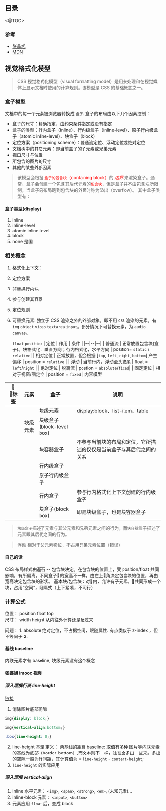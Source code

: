 ## 目录
<@TOC>
### 参考
* [张鑫旭](https://www.zhangxinxu.com/wordpress/page/3/?s=CSS+%E5%B8%83%E5%B1%80)
* [MDN](https://developer.mozilla.org/zh-CN/docs/Web/Guide/CSS/Visual_formatting_model)


## 视觉格式化模型
> CSS 视觉格式化模型（visual formatting model）是用来处理和在视觉媒体上显示文档时使用的计算规则。该模型是 CSS 的基础概念之一。
<style>
red{
    color: red;
}
</style>

### 盒子模型<a id="a"></a>
文档中的每一个元素被浏览器转换成 `盒子`. 盒子的布局由以下几个因素控制：
- 盒子的尺寸：精确指定、由约束条件指定或没有指定
- 盒子的类型：行内盒子（inline）、行内级盒子（inline-level）、原子行内级盒子（atomic inline-level）、块盒子（block）
- 定位方案（positioning scheme）：普通流定位、浮动定位或绝对定位
- 文档树中的其它元素：即当前盒子的子元素或兄弟元素
- 视口尺寸与位置
- 所包含的图片的尺寸
- 其他的某些外部因素
> 该模型会根据 <red>`盒子的包含块`（containing block）</red>的 *<red>边界* 来渲染盒子。通常，盒子会创建一个包含其后代元素的<red>`包含块`</red>，但是盒子并不由包含块所限制，当盒子的布局跑到包含块的外面时称为溢出（overflow）。
其中盒子类型有：
#### 盒子类型(display)
1. inline
2. inline-level
3. atomic inline-level
4. block
5. none
是国


### 相关概念
1. 格式化上下文：
2. 定位方案
3. 非替换行内块
4. 参与创建其容器
5. 定位规则
6. 可替换元素: 独立于 CSS 渲染之外的外部对象。即不用 `CSS` 渲染的元素。有 `img` `object` `video` `textarea` `input`。部分情况下可替换元素，为 `audio` `canvas`。

    `float` `position`
    | 定位 | 作用 | 条件 |
    |--|--|--|
    | 普通流 | 正常放置包含块(盒子)。块格式化，垂直方向；行内格式化，水平方向 | position= `static` / `relative`|
    | 相对定位 | 正常放置，但会根据 [`top`, `left`, `right`, `bottom`] 产生偏移 | position = `relative` |
    | 浮动 | 当前行内，浮动至头或尾 | float = `left`/`right` | 
    | 绝对定位 | 脱离流 | postion = `absolute`/`fixed`|
    | 固定定位 | 相对于视窗/图定位 | position = `fixed` |
内容模型 


| 标签 | 元素 | 盒子 | 说明 |
|--|--|--|--|
|| | 块级元素 | display:block、list-item、table|
| | 块级元素 | 块级盒子(block-level box) | |
| | | 块容器盒子 |不参与当前块的布局和定位，它所描述的仅仅是当前盒子与其后代之间的关系|
| | | 行内级盒子 | |
| | | 原子行内级盒子| |
| | | 行内盒子 | 参与行内格式化上下文创建的行内级盒子 |
| | | 块盒子(block box) | 即是块级盒子，也是块容器盒子 |


> `块级盒子`描述了元素与其父元素和兄弟元素之间的行为，而`块容器`盒子描述了元素跟其后代之间的行为。


> 浮动
相对于父元素移位，不占用兄弟元素位置（错误）

#### 自己的话
CSS 布局样式由基石 -- 包含块决定。在包含块的位置上，受 position/float 共同影响，有所偏离。不同盒子的宽高不一样，由左上角决定包含块的位置，再由宽高决定包含块的形状。
基本块/包含块：对内，允许有子元素。共同形成一个块，占用“空间”，阻隔式（上下紧凑，不同行）


### 计算公式
位置： position  float  top  
尺寸： width  height  从内往外计算还是反过来

问题：
    1. absolute 绝对定位，不占据空间，跟随属性. 有点类似于 z-index ，但不等同于
    2. 


#### 基线 baseline
内联元素才有 baseline, 块级元素没有这个概念

#### 张鑫旭 imooc 视频
##### 深入理解行高 line-height
[链接](https://www.imooc.com/video/8261)
1. 消除图片底部间隙
```css
img{display: block;}
```
```css
img{vertical-align:bottom;}
```
```css
.box{line-height: 0;}
```
2. line-height 基理
定义： 两基线的距离
baseline: 取值有多种
图片等内联元素的基线为底部（border-bottom）,而文本则不一样，往往会多出一些来。多出的空隙一般为行间距，其计算值为 = `line-height` - `content-height`;
3. `line-height` 的实际应用

##### 深入理解 vertical-align 
1. inline 水平元素：
    `<img>`, `<span>`, `<strong>`, `<em>`, (未知元素)...
2. inline-block 元素：
    `<input>`, `<button>`
3. 元素应用 `float` 后，变成 block
 


